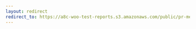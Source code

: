 ```yaml
---
layout: redirect
redirect_to: https://a8c-woo-test-reports.s3.amazonaws.com/public/pr-merge/38017/api/index.html
---
```

